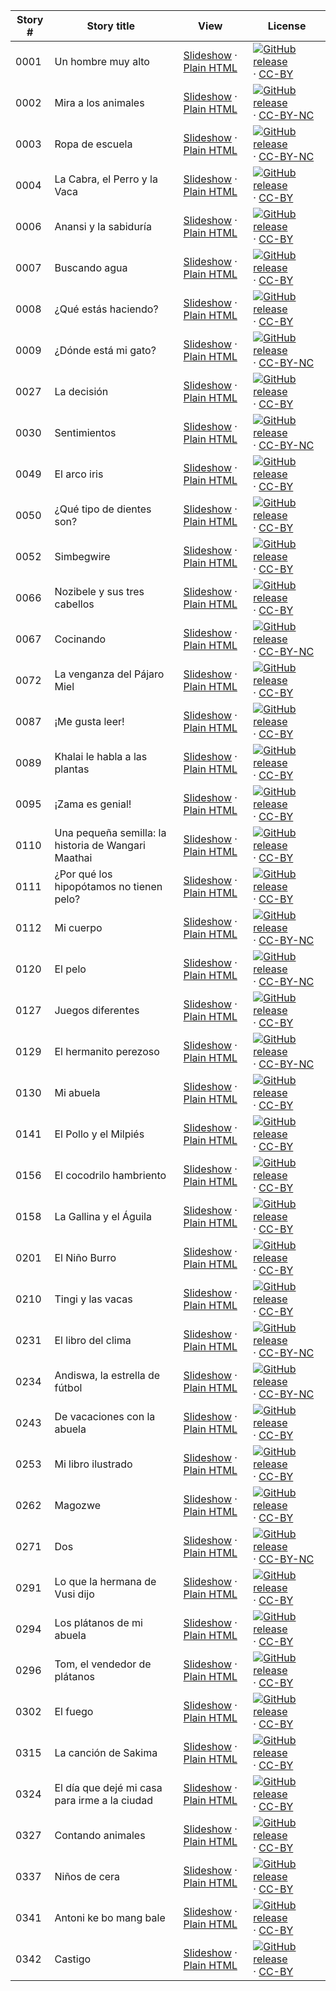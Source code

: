 Story # | Story title | View | License
-------- | -----------  |:-------:| -------
0001 | Un hombre muy alto | <a href="https://global-asp.github.io/stories/es/0001_un-hombre-muy-alto_slides.html" target="_blank">Slideshow</a> · [Plain HTML](https://global-asp.github.io/stories/es/0001_un-hombre-muy-alto.html) | [![GitHub release](https://cloud.githubusercontent.com/assets/9295750/9483128/0e089e5e-4b51-11e5-98ca-6da5cef156a7.png "GitHub release")](https://github.com/global-asp/global-asp/releases/download/v1.1/es.zip) · [CC-BY](https://creativecommons.org/licenses/by/3.0/)
0002 | Mira a los animales | <a href="https://global-asp.github.io/stories/es/0002_mira-a-los-animales_slides.html" target="_blank">Slideshow</a> · [Plain HTML](https://global-asp.github.io/stories/es/0002_mira-a-los-animales.html) | [![GitHub release](https://cloud.githubusercontent.com/assets/9295750/9483128/0e089e5e-4b51-11e5-98ca-6da5cef156a7.png "GitHub release")](https://github.com/global-asp/global-asp/releases/download/v1.1/es.zip) · [CC-BY-NC](http://creativecommons.org/licenses/by-nc/3.0/)
0003 | Ropa de escuela | <a href="https://global-asp.github.io/stories/es/0003_ropa-de-escuela_slides.html" target="_blank">Slideshow</a> · [Plain HTML](https://global-asp.github.io/stories/es/0003_ropa-de-escuela.html) | [![GitHub release](https://cloud.githubusercontent.com/assets/9295750/9483128/0e089e5e-4b51-11e5-98ca-6da5cef156a7.png "GitHub release")](https://github.com/global-asp/global-asp/releases/download/v1.1/es.zip) · [CC-BY-NC](http://creativecommons.org/licenses/by-nc/3.0/)
0004 | La Cabra, el Perro y la Vaca | <a href="https://global-asp.github.io/stories/es/0004_la-cabra-el-perro-y-la-vaca_slides.html" target="_blank">Slideshow</a> · [Plain HTML](https://global-asp.github.io/stories/es/0004_la-cabra-el-perro-y-la-vaca.html) | [![GitHub release](https://cloud.githubusercontent.com/assets/9295750/9483128/0e089e5e-4b51-11e5-98ca-6da5cef156a7.png "GitHub release")](https://github.com/global-asp/global-asp/releases/download/v1.1/es.zip) · [CC-BY](https://creativecommons.org/licenses/by/3.0/)
0006 | Anansi y la sabiduría | <a href="https://global-asp.github.io/stories/es/0006_anansi-y-la-sabiduría_slides.html" target="_blank">Slideshow</a> · [Plain HTML](https://global-asp.github.io/stories/es/0006_anansi-y-la-sabiduría.html) | [![GitHub release](https://cloud.githubusercontent.com/assets/9295750/9483128/0e089e5e-4b51-11e5-98ca-6da5cef156a7.png "GitHub release")](https://github.com/global-asp/global-asp/releases/download/v1.1/es.zip) · [CC-BY](https://creativecommons.org/licenses/by/3.0/)
0007 | Buscando agua | <a href="https://global-asp.github.io/stories/es/0007_buscando-agua_slides.html" target="_blank">Slideshow</a> · [Plain HTML](https://global-asp.github.io/stories/es/0007_buscando-agua.html) | [![GitHub release](https://cloud.githubusercontent.com/assets/9295750/9483128/0e089e5e-4b51-11e5-98ca-6da5cef156a7.png "GitHub release")](https://github.com/global-asp/global-asp/releases/download/v1.1/es.zip) · [CC-BY](https://creativecommons.org/licenses/by/3.0/)
0008 | ¿Qué estás haciendo? | <a href="https://global-asp.github.io/stories/es/0008_qué-estás-haciendo_slides.html" target="_blank">Slideshow</a> · [Plain HTML](https://global-asp.github.io/stories/es/0008_qué-estás-haciendo.html) | [![GitHub release](https://cloud.githubusercontent.com/assets/9295750/9483128/0e089e5e-4b51-11e5-98ca-6da5cef156a7.png "GitHub release")](https://github.com/global-asp/global-asp/releases/download/v1.1/es.zip) · [CC-BY](https://creativecommons.org/licenses/by/3.0/)
0009 | ¿Dónde está mi gato? | <a href="https://global-asp.github.io/stories/es/0009_dónde-está-mi-gato_slides.html" target="_blank">Slideshow</a> · [Plain HTML](https://global-asp.github.io/stories/es/0009_dónde-está-mi-gato.html) | [![GitHub release](https://cloud.githubusercontent.com/assets/9295750/9483128/0e089e5e-4b51-11e5-98ca-6da5cef156a7.png "GitHub release")](https://github.com/global-asp/global-asp/releases/download/v1.1/es.zip) · [CC-BY-NC](http://creativecommons.org/licenses/by-nc/3.0/)
0027 | La decisión | <a href="https://global-asp.github.io/stories/es/0027_la-decisión_slides.html" target="_blank">Slideshow</a> · [Plain HTML](https://global-asp.github.io/stories/es/0027_la-decisión.html) | [![GitHub release](https://cloud.githubusercontent.com/assets/9295750/9483128/0e089e5e-4b51-11e5-98ca-6da5cef156a7.png "GitHub release")](https://github.com/global-asp/global-asp/releases/download/v1.1/es.zip) · [CC-BY](https://creativecommons.org/licenses/by/3.0/)
0030 | Sentimientos | <a href="https://global-asp.github.io/stories/es/0030_sentimientos_slides.html" target="_blank">Slideshow</a> · [Plain HTML](https://global-asp.github.io/stories/es/0030_sentimientos.html) | [![GitHub release](https://cloud.githubusercontent.com/assets/9295750/9483128/0e089e5e-4b51-11e5-98ca-6da5cef156a7.png "GitHub release")](https://github.com/global-asp/global-asp/releases/download/v1.1/es.zip) · [CC-BY-NC](http://creativecommons.org/licenses/by-nc/3.0/)
0049 | El arco iris | <a href="https://global-asp.github.io/stories/es/0049_el-arco-iris_slides.html" target="_blank">Slideshow</a> · [Plain HTML](https://global-asp.github.io/stories/es/0049_el-arco-iris.html) | [![GitHub release](https://cloud.githubusercontent.com/assets/9295750/9483128/0e089e5e-4b51-11e5-98ca-6da5cef156a7.png "GitHub release")](https://github.com/global-asp/global-asp/releases/download/v1.1/es.zip) · [CC-BY](https://creativecommons.org/licenses/by/3.0/)
0050 | ¿Qué tipo de dientes son? | <a href="https://global-asp.github.io/stories/es/0050_qué-tipo-de-dientes-son_slides.html" target="_blank">Slideshow</a> · [Plain HTML](https://global-asp.github.io/stories/es/0050_qué-tipo-de-dientes-son.html) | [![GitHub release](https://cloud.githubusercontent.com/assets/9295750/9483128/0e089e5e-4b51-11e5-98ca-6da5cef156a7.png "GitHub release")](https://github.com/global-asp/global-asp/releases/download/v1.1/es.zip) · [CC-BY](https://creativecommons.org/licenses/by/3.0/)
0052 | Simbegwire | <a href="https://global-asp.github.io/stories/es/0052_simbegwire_slides.html" target="_blank">Slideshow</a> · [Plain HTML](https://global-asp.github.io/stories/es/0052_simbegwire.html) | [![GitHub release](https://cloud.githubusercontent.com/assets/9295750/9483128/0e089e5e-4b51-11e5-98ca-6da5cef156a7.png "GitHub release")](https://github.com/global-asp/global-asp/releases/download/v1.1/es.zip) · [CC-BY](https://creativecommons.org/licenses/by/3.0/)
0066 | Nozibele y sus tres cabellos | <a href="https://global-asp.github.io/stories/es/0066_nozibele-y-sus-tres-cabellos_slides.html" target="_blank">Slideshow</a> · [Plain HTML](https://global-asp.github.io/stories/es/0066_nozibele-y-sus-tres-cabellos.html) | [![GitHub release](https://cloud.githubusercontent.com/assets/9295750/9483128/0e089e5e-4b51-11e5-98ca-6da5cef156a7.png "GitHub release")](https://github.com/global-asp/global-asp/releases/download/v1.1/es.zip) · [CC-BY](https://creativecommons.org/licenses/by/3.0/)
0067 | Cocinando | <a href="https://global-asp.github.io/stories/es/0067_cocinando_slides.html" target="_blank">Slideshow</a> · [Plain HTML](https://global-asp.github.io/stories/es/0067_cocinando.html) | [![GitHub release](https://cloud.githubusercontent.com/assets/9295750/9483128/0e089e5e-4b51-11e5-98ca-6da5cef156a7.png "GitHub release")](https://github.com/global-asp/global-asp/releases/download/v1.1/es.zip) · [CC-BY-NC](http://creativecommons.org/licenses/by-nc/3.0/)
0072 | La venganza del Pájaro Miel | <a href="https://global-asp.github.io/stories/es/0072_la-venganza-del-pájaro-miel_slides.html" target="_blank">Slideshow</a> · [Plain HTML](https://global-asp.github.io/stories/es/0072_la-venganza-del-pájaro-miel.html) | [![GitHub release](https://cloud.githubusercontent.com/assets/9295750/9483128/0e089e5e-4b51-11e5-98ca-6da5cef156a7.png "GitHub release")](https://github.com/global-asp/global-asp/releases/download/v1.1/es.zip) · [CC-BY](https://creativecommons.org/licenses/by/3.0/)
0087 | ¡Me gusta leer! | <a href="https://global-asp.github.io/stories/es/0087_me-gusta-leer_slides.html" target="_blank">Slideshow</a> · [Plain HTML](https://global-asp.github.io/stories/es/0087_me-gusta-leer.html) | [![GitHub release](https://cloud.githubusercontent.com/assets/9295750/9483128/0e089e5e-4b51-11e5-98ca-6da5cef156a7.png "GitHub release")](https://github.com/global-asp/global-asp/releases/download/v1.1/es.zip) · [CC-BY](https://creativecommons.org/licenses/by/3.0/)
0089 | Khalai le habla a las plantas | <a href="https://global-asp.github.io/stories/es/0089_khalai-le-habla-a-las-plantas_slides.html" target="_blank">Slideshow</a> · [Plain HTML](https://global-asp.github.io/stories/es/0089_khalai-le-habla-a-las-plantas.html) | [![GitHub release](https://cloud.githubusercontent.com/assets/9295750/9483128/0e089e5e-4b51-11e5-98ca-6da5cef156a7.png "GitHub release")](https://github.com/global-asp/global-asp/releases/download/v1.1/es.zip) · [CC-BY](https://creativecommons.org/licenses/by/3.0/)
0095 | ¡Zama es genial! | <a href="https://global-asp.github.io/stories/es/0095_zama-es-genial_slides.html" target="_blank">Slideshow</a> · [Plain HTML](https://global-asp.github.io/stories/es/0095_zama-es-genial.html) | [![GitHub release](https://cloud.githubusercontent.com/assets/9295750/9483128/0e089e5e-4b51-11e5-98ca-6da5cef156a7.png "GitHub release")](https://github.com/global-asp/global-asp/releases/download/v1.1/es.zip) · [CC-BY](https://creativecommons.org/licenses/by/3.0/)
0110 | Una pequeña semilla: la historia de Wangari Maathai | <a href="https://global-asp.github.io/stories/es/0110_una-pequeña-semilla-la-historia-de-wangari-maathai_slides.html" target="_blank">Slideshow</a> · [Plain HTML](https://global-asp.github.io/stories/es/0110_una-pequeña-semilla-la-historia-de-wangari-maathai.html) | [![GitHub release](https://cloud.githubusercontent.com/assets/9295750/9483128/0e089e5e-4b51-11e5-98ca-6da5cef156a7.png "GitHub release")](https://github.com/global-asp/global-asp/releases/download/v1.1/es.zip) · [CC-BY](https://creativecommons.org/licenses/by/3.0/)
0111 | ¿Por qué los hipopótamos no tienen pelo? | <a href="https://global-asp.github.io/stories/es/0111_por-qué-los-hipopótamos-no-tienen-pelo_slides.html" target="_blank">Slideshow</a> · [Plain HTML](https://global-asp.github.io/stories/es/0111_por-qué-los-hipopótamos-no-tienen-pelo.html) | [![GitHub release](https://cloud.githubusercontent.com/assets/9295750/9483128/0e089e5e-4b51-11e5-98ca-6da5cef156a7.png "GitHub release")](https://github.com/global-asp/global-asp/releases/download/v1.1/es.zip) · [CC-BY](https://creativecommons.org/licenses/by/3.0/)
0112 | Mi cuerpo | <a href="https://global-asp.github.io/stories/es/0112_mi-cuerpo_slides.html" target="_blank">Slideshow</a> · [Plain HTML](https://global-asp.github.io/stories/es/0112_mi-cuerpo.html) | [![GitHub release](https://cloud.githubusercontent.com/assets/9295750/9483128/0e089e5e-4b51-11e5-98ca-6da5cef156a7.png "GitHub release")](https://github.com/global-asp/global-asp/releases/download/v1.1/es.zip) · [CC-BY-NC](http://creativecommons.org/licenses/by-nc/3.0/)
0120 | El pelo | <a href="https://global-asp.github.io/stories/es/0120_el-pelo_slides.html" target="_blank">Slideshow</a> · [Plain HTML](https://global-asp.github.io/stories/es/0120_el-pelo.html) | [![GitHub release](https://cloud.githubusercontent.com/assets/9295750/9483128/0e089e5e-4b51-11e5-98ca-6da5cef156a7.png "GitHub release")](https://github.com/global-asp/global-asp/releases/download/v1.1/es.zip) · [CC-BY-NC](http://creativecommons.org/licenses/by-nc/3.0/)
0127 | Juegos diferentes | <a href="https://global-asp.github.io/stories/es/0127_juegos-diferentes_slides.html" target="_blank">Slideshow</a> · [Plain HTML](https://global-asp.github.io/stories/es/0127_juegos-diferentes.html) | [![GitHub release](https://cloud.githubusercontent.com/assets/9295750/9483128/0e089e5e-4b51-11e5-98ca-6da5cef156a7.png "GitHub release")](https://github.com/global-asp/global-asp/releases/download/v1.1/es.zip) · [CC-BY](https://creativecommons.org/licenses/by/3.0/)
0129 | El hermanito perezoso | <a href="https://global-asp.github.io/stories/es/0129_el-hermanito-perezoso_slides.html" target="_blank">Slideshow</a> · [Plain HTML](https://global-asp.github.io/stories/es/0129_el-hermanito-perezoso.html) | [![GitHub release](https://cloud.githubusercontent.com/assets/9295750/9483128/0e089e5e-4b51-11e5-98ca-6da5cef156a7.png "GitHub release")](https://github.com/global-asp/global-asp/releases/download/v1.1/es.zip) · [CC-BY-NC](http://creativecommons.org/licenses/by-nc/3.0/)
0130 | Mi abuela | <a href="https://global-asp.github.io/stories/es/0130_mi-abuela_slides.html" target="_blank">Slideshow</a> · [Plain HTML](https://global-asp.github.io/stories/es/0130_mi-abuela.html) | [![GitHub release](https://cloud.githubusercontent.com/assets/9295750/9483128/0e089e5e-4b51-11e5-98ca-6da5cef156a7.png "GitHub release")](https://github.com/global-asp/global-asp/releases/download/v1.1/es.zip) · [CC-BY](https://creativecommons.org/licenses/by/3.0/)
0141 | El Pollo y el Milpiés | <a href="https://global-asp.github.io/stories/es/0141_el-pollo-y-el-milpiés_slides.html" target="_blank">Slideshow</a> · [Plain HTML](https://global-asp.github.io/stories/es/0141_el-pollo-y-el-milpiés.html) | [![GitHub release](https://cloud.githubusercontent.com/assets/9295750/9483128/0e089e5e-4b51-11e5-98ca-6da5cef156a7.png "GitHub release")](https://github.com/global-asp/global-asp/releases/download/v1.1/es.zip) · [CC-BY](https://creativecommons.org/licenses/by/3.0/)
0156 | El cocodrilo hambriento | <a href="https://global-asp.github.io/stories/es/0156_el-cocodrilo-hambriento_slides.html" target="_blank">Slideshow</a> · [Plain HTML](https://global-asp.github.io/stories/es/0156_el-cocodrilo-hambriento.html) | [![GitHub release](https://cloud.githubusercontent.com/assets/9295750/9483128/0e089e5e-4b51-11e5-98ca-6da5cef156a7.png "GitHub release")](https://github.com/global-asp/global-asp/releases/download/v1.1/es.zip) · [CC-BY](https://creativecommons.org/licenses/by/3.0/)
0158 | La Gallina y el Águila | <a href="https://global-asp.github.io/stories/es/0158_la-gallina-y-el-águila_slides.html" target="_blank">Slideshow</a> · [Plain HTML](https://global-asp.github.io/stories/es/0158_la-gallina-y-el-águila.html) | [![GitHub release](https://cloud.githubusercontent.com/assets/9295750/9483128/0e089e5e-4b51-11e5-98ca-6da5cef156a7.png "GitHub release")](https://github.com/global-asp/global-asp/releases/download/v1.1/es.zip) · [CC-BY](https://creativecommons.org/licenses/by/3.0/)
0201 | El Niño Burro | <a href="https://global-asp.github.io/stories/es/0201_el-niño-burro_slides.html" target="_blank">Slideshow</a> · [Plain HTML](https://global-asp.github.io/stories/es/0201_el-niño-burro.html) | [![GitHub release](https://cloud.githubusercontent.com/assets/9295750/9483128/0e089e5e-4b51-11e5-98ca-6da5cef156a7.png "GitHub release")](https://github.com/global-asp/global-asp/releases/download/v1.1/es.zip) · [CC-BY](https://creativecommons.org/licenses/by/3.0/)
0210 | Tingi y las vacas | <a href="https://global-asp.github.io/stories/es/0210_tingi-y-las-vacas_slides.html" target="_blank">Slideshow</a> · [Plain HTML](https://global-asp.github.io/stories/es/0210_tingi-y-las-vacas.html) | [![GitHub release](https://cloud.githubusercontent.com/assets/9295750/9483128/0e089e5e-4b51-11e5-98ca-6da5cef156a7.png "GitHub release")](https://github.com/global-asp/global-asp/releases/download/v1.1/es.zip) · [CC-BY](https://creativecommons.org/licenses/by/3.0/)
0231 | El libro del clima | <a href="https://global-asp.github.io/stories/es/0231_el-libro-del-clima_slides.html" target="_blank">Slideshow</a> · [Plain HTML](https://global-asp.github.io/stories/es/0231_el-libro-del-clima.html) | [![GitHub release](https://cloud.githubusercontent.com/assets/9295750/9483128/0e089e5e-4b51-11e5-98ca-6da5cef156a7.png "GitHub release")](https://github.com/global-asp/global-asp/releases/download/v1.1/es.zip) · [CC-BY-NC](http://creativecommons.org/licenses/by-nc/3.0/)
0234 | Andiswa, la estrella de fútbol | <a href="https://global-asp.github.io/stories/es/0234_andiswa-la-estrella-de-fútbol_slides.html" target="_blank">Slideshow</a> · [Plain HTML](https://global-asp.github.io/stories/es/0234_andiswa-la-estrella-de-fútbol.html) | [![GitHub release](https://cloud.githubusercontent.com/assets/9295750/9483128/0e089e5e-4b51-11e5-98ca-6da5cef156a7.png "GitHub release")](https://github.com/global-asp/global-asp/releases/download/v1.1/es.zip) · [CC-BY-NC](http://creativecommons.org/licenses/by-nc/3.0/)
0243 | De vacaciones con la abuela | <a href="https://global-asp.github.io/stories/es/0243_de-vacaciones-con-la-abuela_slides.html" target="_blank">Slideshow</a> · [Plain HTML](https://global-asp.github.io/stories/es/0243_de-vacaciones-con-la-abuela.html) | [![GitHub release](https://cloud.githubusercontent.com/assets/9295750/9483128/0e089e5e-4b51-11e5-98ca-6da5cef156a7.png "GitHub release")](https://github.com/global-asp/global-asp/releases/download/v1.1/es.zip) · [CC-BY](https://creativecommons.org/licenses/by/3.0/)
0253 | Mi libro ilustrado | <a href="https://global-asp.github.io/stories/es/0253_mi-libro-ilustrado_slides.html" target="_blank">Slideshow</a> · [Plain HTML](https://global-asp.github.io/stories/es/0253_mi-libro-ilustrado.html) | [![GitHub release](https://cloud.githubusercontent.com/assets/9295750/9483128/0e089e5e-4b51-11e5-98ca-6da5cef156a7.png "GitHub release")](https://github.com/global-asp/global-asp/releases/download/v1.1/es.zip) · [CC-BY](https://creativecommons.org/licenses/by/3.0/)
0262 | Magozwe | <a href="https://global-asp.github.io/stories/es/0262_magozwe_slides.html" target="_blank">Slideshow</a> · [Plain HTML](https://global-asp.github.io/stories/es/0262_magozwe.html) | [![GitHub release](https://cloud.githubusercontent.com/assets/9295750/9483128/0e089e5e-4b51-11e5-98ca-6da5cef156a7.png "GitHub release")](https://github.com/global-asp/global-asp/releases/download/v1.1/es.zip) · [CC-BY](https://creativecommons.org/licenses/by/3.0/)
0271 | Dos | <a href="https://global-asp.github.io/stories/es/0271_dos_slides.html" target="_blank">Slideshow</a> · [Plain HTML](https://global-asp.github.io/stories/es/0271_dos.html) | [![GitHub release](https://cloud.githubusercontent.com/assets/9295750/9483128/0e089e5e-4b51-11e5-98ca-6da5cef156a7.png "GitHub release")](https://github.com/global-asp/global-asp/releases/download/v1.1/es.zip) · [CC-BY-NC](http://creativecommons.org/licenses/by-nc/3.0/)
0291 | Lo que la hermana de Vusi dijo | <a href="https://global-asp.github.io/stories/es/0291_lo-que-la-hermana-de-vusi-dijo_slides.html" target="_blank">Slideshow</a> · [Plain HTML](https://global-asp.github.io/stories/es/0291_lo-que-la-hermana-de-vusi-dijo.html) | [![GitHub release](https://cloud.githubusercontent.com/assets/9295750/9483128/0e089e5e-4b51-11e5-98ca-6da5cef156a7.png "GitHub release")](https://github.com/global-asp/global-asp/releases/download/v1.1/es.zip) · [CC-BY](https://creativecommons.org/licenses/by/3.0/)
0294 | Los plátanos de mi abuela | <a href="https://global-asp.github.io/stories/es/0294_los-platanos-de-mi-abuela_slides.html" target="_blank">Slideshow</a> · [Plain HTML](https://global-asp.github.io/stories/es/0294_los-platanos-de-mi-abuela.html) | [![GitHub release](https://cloud.githubusercontent.com/assets/9295750/9483128/0e089e5e-4b51-11e5-98ca-6da5cef156a7.png "GitHub release")](https://github.com/global-asp/global-asp/releases/download/v1.1/es.zip) · [CC-BY](https://creativecommons.org/licenses/by/3.0/)
0296 | Tom, el vendedor de plátanos | <a href="https://global-asp.github.io/stories/es/0296_tom-el-vendedor-de-platanos_slides.html" target="_blank">Slideshow</a> · [Plain HTML](https://global-asp.github.io/stories/es/0296_tom-el-vendedor-de-platanos.html) | [![GitHub release](https://cloud.githubusercontent.com/assets/9295750/9483128/0e089e5e-4b51-11e5-98ca-6da5cef156a7.png "GitHub release")](https://github.com/global-asp/global-asp/releases/download/v1.1/es.zip) · [CC-BY](https://creativecommons.org/licenses/by/3.0/)
0302 | El fuego | <a href="https://global-asp.github.io/stories/es/0302_el-fuego_slides.html" target="_blank">Slideshow</a> · [Plain HTML](https://global-asp.github.io/stories/es/0302_el-fuego.html) | [![GitHub release](https://cloud.githubusercontent.com/assets/9295750/9483128/0e089e5e-4b51-11e5-98ca-6da5cef156a7.png "GitHub release")](https://github.com/global-asp/global-asp/releases/download/v1.1/es.zip) · [CC-BY](https://creativecommons.org/licenses/by/3.0/)
0315 | La canción de Sakima | <a href="https://global-asp.github.io/stories/es/0315_la-canción-de-sakima_slides.html" target="_blank">Slideshow</a> · [Plain HTML](https://global-asp.github.io/stories/es/0315_la-canción-de-sakima.html) | [![GitHub release](https://cloud.githubusercontent.com/assets/9295750/9483128/0e089e5e-4b51-11e5-98ca-6da5cef156a7.png "GitHub release")](https://github.com/global-asp/global-asp/releases/download/v1.1/es.zip) · [CC-BY](https://creativecommons.org/licenses/by/3.0/)
0324 | El día que dejé mi casa para irme a la ciudad | <a href="https://global-asp.github.io/stories/es/0324_el-día-que-dejé-mi-casa-para-irme-a-la-ciudad_slides.html" target="_blank">Slideshow</a> · [Plain HTML](https://global-asp.github.io/stories/es/0324_el-día-que-dejé-mi-casa-para-irme-a-la-ciudad.html) | [![GitHub release](https://cloud.githubusercontent.com/assets/9295750/9483128/0e089e5e-4b51-11e5-98ca-6da5cef156a7.png "GitHub release")](https://github.com/global-asp/global-asp/releases/download/v1.1/es.zip) · [CC-BY](https://creativecommons.org/licenses/by/3.0/)
0327 | Contando animales | <a href="https://global-asp.github.io/stories/es/0327_contando-animales_slides.html" target="_blank">Slideshow</a> · [Plain HTML](https://global-asp.github.io/stories/es/0327_contando-animales.html) | [![GitHub release](https://cloud.githubusercontent.com/assets/9295750/9483128/0e089e5e-4b51-11e5-98ca-6da5cef156a7.png "GitHub release")](https://github.com/global-asp/global-asp/releases/download/v1.1/es.zip) · [CC-BY](https://creativecommons.org/licenses/by/3.0/)
0337 | Niños de cera | <a href="https://global-asp.github.io/stories/es/0337_niños-de-cera_slides.html" target="_blank">Slideshow</a> · [Plain HTML](https://global-asp.github.io/stories/es/0337_niños-de-cera.html) | [![GitHub release](https://cloud.githubusercontent.com/assets/9295750/9483128/0e089e5e-4b51-11e5-98ca-6da5cef156a7.png "GitHub release")](https://github.com/global-asp/global-asp/releases/download/v1.1/es.zip) · [CC-BY](https://creativecommons.org/licenses/by/3.0/)
0341 | Antoni ke bo mang bale | <a href="https://global-asp.github.io/stories/es/0341_antoni-ke-bo-mang-bale_slides.html" target="_blank">Slideshow</a> · [Plain HTML](https://global-asp.github.io/stories/es/0341_antoni-ke-bo-mang-bale.html) | [![GitHub release](https://cloud.githubusercontent.com/assets/9295750/9483128/0e089e5e-4b51-11e5-98ca-6da5cef156a7.png "GitHub release")](https://github.com/global-asp/global-asp/releases/download/v1.1/es.zip) · [CC-BY](https://creativecommons.org/licenses/by/3.0/)
0342 | Castigo | <a href="https://global-asp.github.io/stories/es/0342_castigo_slides.html" target="_blank">Slideshow</a> · [Plain HTML](https://global-asp.github.io/stories/es/0342_castigo.html) | [![GitHub release](https://cloud.githubusercontent.com/assets/9295750/9483128/0e089e5e-4b51-11e5-98ca-6da5cef156a7.png "GitHub release")](https://github.com/global-asp/global-asp/releases/download/v1.1/es.zip) · [CC-BY](https://creativecommons.org/licenses/by/3.0/)
